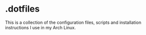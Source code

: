 # .dotfiles

This is a collection of the configuration files, scripts and installation instructions I use in my Arch Linux.
